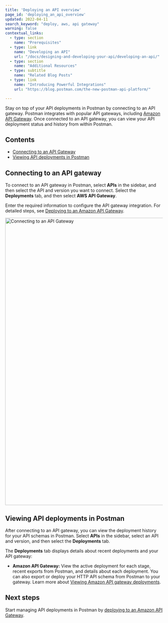 ```yaml
---
title: 'Deploying an API overview'
page_id: 'deploying_an_api_overview'
updated: 2022-04-11
search_keyword: "deploy, aws, api gateway"
warning: false
contextual_links:
  - type: section
    name: "Prerequisites"
  - type: link
    name: "Developing an API"
    url: "/docs/designing-and-developing-your-api/developing-an-api/"
  - type: section
    name: "Additional Resources"
  - type: subtitle
    name: "Related Blog Posts"
  - type: link
    name: "Introducing Powerful Integrations"
    url: "https://blog.postman.com/the-new-postman-api-platform/"

---
```


Stay on top of your API deployments in Postman by connecting to an API gateway. Postman integrates with popular API gateways, including [Amazon API Gateway](https://aws.amazon.com/api-gateway/). Once connected to an API gateway, you can view your API deployment status and history from within Postman.

## Contents

* [Connecting to an API Gateway](#connecting-to-an-api-gateway)
* [Viewing API deployments in Postman](#viewing-api-deployments-in-postman)

## Connecting to an API gateway

To connect to an API gateway in Postman, select **APIs** in the sidebar, and then select the API and version you want to connect. Select the **Deployments** tab, and then select **AWS API Gateway**.

Enter the required information to configure the API gateway integration. For detailed steps, see [Deploying to an Amazon API Gateway](/docs/designing-and-developing-your-api/deploying-an-api/deploying-an-api-aws/).

<img alt="Connecting to an API Gateway" src="https://assets.postman.com/postman-docs/deployments-aws-api-gateway-v9-5.jpg" width="915px"/>

## Viewing API deployments in Postman

After connecting to an API gateway, you can view the deployment history for your API schemas in Postman. Select **APIs** in the sidebar, select an API and version, and then select the **Deployments** tab.

The **Deployments** tab displays details about recent deployments and your API gateway:

* **Amazon API Gateway:** View the active deployment for each stage, recent exports from Postman, and details about each deployment. You can also export or deploy your HTTP API schema from Postman to your gateway. Learn more about [Viewing Amazon API gateway deployments](/docs/designing-and-developing-your-api/deploying-an-api/deploying-an-api-aws/#viewing-amazon-api-gateway-deployments).

## Next steps

Start managing API deployments in Postman by [deploying to an Amazon API Gateway](/docs/designing-and-developing-your-api/deploying-an-api/deploying-an-api-aws/).
